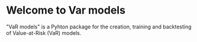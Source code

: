 # Welcome to Var models

"VaR models" is a Pyhton package for the creation, training and backtesting of Value-at-Risk (VaR) models.